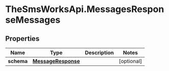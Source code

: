 # TheSmsWorksApi.MessagesResponseMessages

## Properties
Name | Type | Description | Notes
------------ | ------------- | ------------- | -------------
**schema** | [**MessageResponse**](MessageResponse.md) |  | [optional] 


